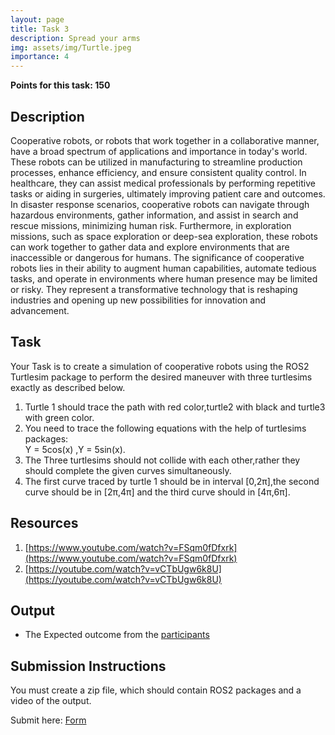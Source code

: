 ```yaml
---
layout: page
title: Task 3
description: Spread your arms
img: assets/img/Turtle.jpeg
importance: 4
---
```



**Points for this task: 150**

## Description
   
Cooperative robots, or robots that work together in a collaborative manner, have a broad spectrum of applications and importance in today's world. These robots can be utilized in manufacturing to streamline production processes, enhance efficiency, and ensure consistent quality control. In healthcare, they can assist medical professionals by performing repetitive tasks or aiding in surgeries, ultimately improving patient care and outcomes. In disaster response scenarios, cooperative robots can navigate through hazardous environments, gather information, and assist in search and rescue missions, minimizing human risk. Furthermore, in exploration missions, such as space exploration or deep-sea exploration, these robots can work together to gather data and explore environments that are inaccessible or dangerous for humans. The significance of cooperative robots lies in their ability to augment human capabilities, automate tedious tasks, and operate in environments where human presence may be limited or risky. They represent a transformative technology that is reshaping industries and opening up new possibilities for innovation and advancement.

## Task 
Your Task is to create a simulation of cooperative robots using the ROS2 Turtlesim package to perform the desired maneuver with three turtlesims exactly as described below.
   1. Turtle 1 should trace the path with red color,turtle2 with black and turtle3 with green color. 
   2. You need to trace the following equations with the help of turtlesims packages:  
       Y = 5cos(x) ,Y = 5sin(x).
   3. The Three turtlesims should not collide with each other,rather they should complete the given curves simultaneously.
   4. The first curve traced by turtle 1 should be in interval [0,2π],the second curve should be in [2π,4π] and the third  curve should in [4π,6π].   

## Resources 
   1.  [https://www.youtube.com/watch?v=FSqm0fDfxrk](https://www.youtube.com/watch?v=FSqm0fDfxrk)
   2.  [https://youtube.com/watch?v=vCTbUgw6k8U](https://youtube.com/watch?v=vCTbUgw6k8U) 
   
## Output

- The Expected outcome from the [participants](https://drive.google.com/drive/u/1/folders/1CoQOc8vKLSoqLoNIptqM-c156ZXGEzq3)


## Submission Instructions

You must create a zip file, which should contain ROS2 packages and a video of the output.

Submit here: [Form](https://docs.google.com/forms/d/e/1FAIpQLSee2HnaR8JB_85cTnUeQ3AU6GudDHGpdXT3K5Yr0GV6cr6K7g/viewform?usp=sf_link)

